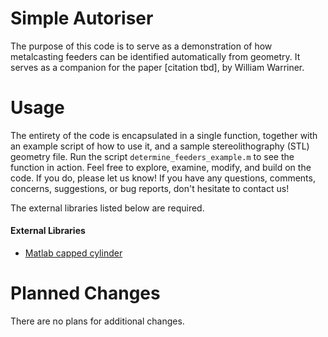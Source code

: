 # Simple Autoriser
The purpose of this code is to serve as a demonstration of how metalcasting feeders can be identified automatically from geometry. It serves as a companion for the paper [citation tbd], by William Warriner.

# Usage
The entirety of the code is encapsulated in a single function, together with an example script of how to use it, and a sample stereolithography (STL) geometry file. Run the script `determine_feeders_example.m` to see the function in action. Feel free to explore, examine, modify, and build on the code. If you do, please let us know! If you have any questions, comments, concerns, suggestions, or bug reports, don't hesitate to contact us!

The external libraries listed below are required.

#### External Libraries
- [Matlab capped cylinder](https://github.com/wwarriner/matlab_capped_cylinder)

# Planned Changes
There are no plans for additional changes.
